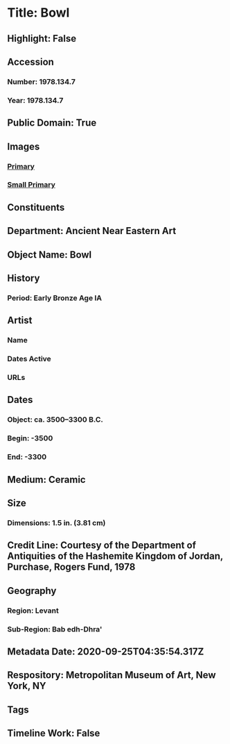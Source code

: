 # Title: Bowl
## Highlight: False
## Accession
### Number: 1978.134.7
### Year: 1978.134.7
## Public Domain: True
## Images
### [Primary](https://images.metmuseum.org/CRDImages/an/original/ME1978_134_7.jpg)
### [Small Primary](https://images.metmuseum.org/CRDImages/an/web-large/ME1978_134_7.jpg)
## Constituents
## Department: Ancient Near Eastern Art
## Object Name: Bowl
## History
### Period: Early Bronze Age IA
## Artist
### Name
### Dates Active
### URLs
## Dates
### Object: ca. 3500–3300 B.C.
### Begin: -3500
### End: -3300
## Medium: Ceramic
## Size
### Dimensions: 1.5 in. (3.81 cm)
## Credit Line: Courtesy of the Department of Antiquities of the Hashemite Kingdom of Jordan, Purchase, Rogers Fund, 1978
## Geography
### Region: Levant
### Sub-Region: Bab edh-Dhra'
## Metadata Date: 2020-09-25T04:35:54.317Z
## Respository: Metropolitan Museum of Art, New York, NY
## Tags
## Timeline Work: False